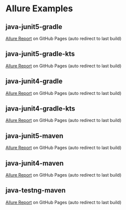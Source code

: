 # Allure Examples

## java-junit5-gradle
[Allure Report](https://simple-elf.github.io/allure-examples/java-junit5-gradle/) on GitHub Pages (auto redirect to last build)

## java-junit5-gradle-kts
[Allure Report](https://simple-elf.github.io/allure-examples/java-junit5-gradle-kts/) on GitHub Pages (auto redirect to last build)

## java-junit4-gradle
[Allure Report](https://simple-elf.github.io/allure-examples/java-junit4-gradle/) on GitHub Pages (auto redirect to last build)

## java-junit4-gradle-kts
[Allure Report](https://simple-elf.github.io/allure-examples/java-junit4-gradle-kts/) on GitHub Pages (auto redirect to last build)

## java-junit5-maven
[Allure Report](https://simple-elf.github.io/allure-examples/java-junit5-maven/) on GitHub Pages (auto redirect to last build)

## java-junit4-maven
[Allure Report](https://simple-elf.github.io/allure-examples/java-junit4-maven/) on GitHub Pages (auto redirect to last build)

## java-testng-maven
[Allure Report](https://simple-elf.github.io/allure-examples/java-testng-maven/) on GitHub Pages (auto redirect to last build)

